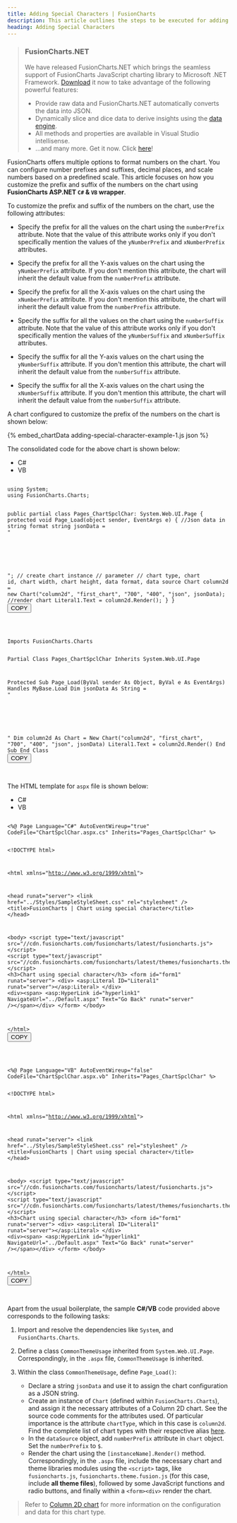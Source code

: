 ```yaml
---
title: Adding Special Characters | FusionCharts
description: This article outlines the steps to be executed for adding special characters to the data values of your chart.
heading: Adding Special Characters
---
```


> ### FusionCharts.NET
>
> We have released FusionCharts.NET which brings the seamless support of FusionCharts JavaScript charting library to Microsoft .NET Framework. [Download](/fusioncharts-aspnet-visualization/getting-started/install-fusioncharts-net) it now to take advantage of the following powerful features:
>
> - Provide raw data and FusionCharts.NET automatically converts the data into JSON.
> - Dynamically slice and dice data to derive insights using the [data engine](/fusioncharts-aspnet-visualization/data-engine/data-engine-overview).
> - All methods and properties are available in Visual Studio intellisense.
> - ...and many more.
>   Get it now. Click [here](/fusioncharts-aspnet-visualization/getting-started/install-fusioncharts-net)!

FusionCharts offers multiple options to format numbers on the chart. You can configure number prefixes and suffixes, decimal places, and scale numbers based on a predefined scale. This article focuses on how you customize the prefix and suffix of the numbers on the chart using **FusionCharts ASP.NET `C#` & `VB` wrapper**.

To customize the prefix and suffix of the numbers on the chart, use the following attributes:

- Specify the prefix for all the values on the chart using the `numberPrefix` attribute. Note that the value of this attribute works only if you don't specifically mention the values of the `yNumberPrefix` and `xNumberPrefix` attributes.

- Specify the prefix for all the Y-axis values on the chart using the `yNumberPrefix` attribute. If you don't mention this attribute, the chart will inherit the default value from the `numberPrefix` attribute.

- Specify the prefix for all the X-axis values on the chart using the `xNumberPrefix` attribute. If you don't mention this attribute, the chart will inherit the default value from the `numberPrefix` attribute.

- Specify the suffix for all the values on the chart using the `numberSuffix` attribute. Note that the value of this attribute works only if you don't specifically mention the values of the `yNumberSuffix` and `xNumberSuffix` attributes.

- Specify the suffix for all the Y-axis values on the chart using the `yNumberSuffix` attribute. If you don't mention this attribute, the chart will inherit the default value from the `numberSuffix` attribute.

- Specify the suffix for all the X-axis values on the chart using the `xNumberSuffix` attribute. If you don't mention this attribute, the chart will inherit the default value from the `numberSuffix` attribute.

A chart configured to customize the prefix of the numbers on the chart is shown below:

{% embed_chartData adding-special-character-example-1.js json %}

The consolidated code for the above chart is shown below:

<div class="code-wrapper">
<ul class='code-tabs extra-tabs'>
    <li class='active'><a data-toggle='csharp'>C#</a></li>
    <li><a data-toggle='vb'>VB</a></li>
</ul>
<div class='tab-content extra-tabs'>

<div class='tab csharp-tab active'>
<pre><code class="language-javascript">
using System;
using FusionCharts.Charts;

public partial class Pages_ChartSpclChar: System.Web.UI.Page {
protected void Page_Load(object sender, EventArgs e) {
//Json data in string format
string jsonData = "<chart caption='Harry&#39;s SuperMart' subcaption='Monthly revenue for last year' xaxisname='Month' yaxisname='Amount' numberprefix='$' theme='fusion' rotatevalues='1' exportenabled='1'> <set label='Jan' value='420000' /> <set label='Feb' value='810000' /> <set label='Mar' value='720000' /> <set label='Apr' value='550000' /> <set label='May' value='910000' /> <set label='Jun' value='510000' /> <set label='Jul' value='680000' /> <set label='Aug' value='620000' /> <set label='Sep' value='610000' /> <set label='Oct' value='490000' /> <set label='Nov' value='900000' /> <set label='Dec' value='730000' /> </chart>";
// create chart instance
// parameter
// chart type, chart id, chart width, chart height, data format, data source
Chart column2d = new Chart("column2d", "first_chart", "700", "400", "json", jsonData);
//render chart
Literal1.Text = column2d.Render();
}
}
</code><button class='btn btn-outline-secondary btn-copy' title='Copy to clipboard'>COPY</button>

</pre>
</div>

<div class='tab vb-tab'>
<pre><code class="language-javascript">
Imports FusionCharts.Charts

Partial Class Pages_ChartSpclChar
Inherits System.Web.UI.Page

Protected Sub Page_Load(ByVal sender As Object, ByVal e As EventArgs) Handles MyBase.Load
Dim jsonData As String = "<chart caption='Harry&#39;s SuperMart' subcaption='Monthly revenue for last year' xaxisname='Month' yaxisname='Amount' numberprefix='$' theme='fusion' rotatevalues='1' exportenabled='1'> <set label='Jan' value='420000' /> <set label='Feb' value='810000' /> <set label='Mar' value='720000' /> <set label='Apr' value='550000' /> <set label='May' value='910000' /> <set label='Jun' value='510000' /> <set label='Jul' value='680000' /> <set label='Aug' value='620000' /> <set label='Sep' value='610000' /> <set label='Oct' value='490000' /> <set label='Nov' value='900000' /> <set label='Dec' value='730000' /> </chart>"
Dim column2d As Chart = New Chart("column2d", "first_chart", "700", "400", "json", jsonData)
Literal1.Text = column2d.Render()
End Sub
End Class
</code><button class='btn btn-outline-secondary btn-copy' title='Copy to clipboard'>COPY</button>

</pre>
</div>

</div>
</div>

The HTML template for `aspx` file is shown below:

<div class="code-wrapper">
<ul class='code-tabs extra-tabs'>
    <li class='active'><a data-toggle='csharp'>C#</a></li>
    <li><a data-toggle='vb'>VB</a></li>
</ul>
<div class='tab-content extra-tabs'>

<div class='tab csharp-tab active'>
<pre><code class="language-javascript">
&lt;%@ Page Language="C#" AutoEventWireup="true" CodeFile="ChartSpclChar.aspx.cs" Inherits="Pages_ChartSpclChar" %&gt;

&lt;!DOCTYPE html&gt;

&lt;html xmlns="http://www.w3.org/1999/xhtml"&gt;

&lt;head runat="server"&gt;
&lt;link href="../Styles/SampleStyleSheet.css" rel="stylesheet" /&gt;
&lt;title&gt;FusionCharts | Chart using special character&lt;/title&gt;
&lt;/head&gt;

&lt;body&gt;
&lt;script type="text/javascript" src="//cdn.fusioncharts.com/fusioncharts/latest/fusioncharts.js"&gt;&lt;/script&gt;
&lt;script type="text/javascript" src="//cdn.fusioncharts.com/fusioncharts/latest/themes/fusioncharts.theme.fusion.js"&gt;&lt;/script&gt;
&lt;h3&gt;Chart using special character&lt;/h3&gt;
&lt;form id="form1" runat="server"&gt;
&lt;div&gt;
&lt;asp:Literal ID="Literal1" runat="server"&gt;&lt;/asp:Literal&gt;
&lt;/div&gt;
&lt;div&gt;&lt;span&gt;
&lt;asp:HyperLink id="hyperlink1" NavigateUrl="../Default.aspx" Text="Go Back" runat="server" /&gt;&lt;/span&gt;&lt;/div&gt;
&lt;/form&gt;
&lt;/body&gt;

&lt;/html&gt;
</code><button class='btn btn-outline-secondary btn-copy' title='Copy to clipboard'>COPY</button>

</pre>
</div>

<div class='tab vb-tab'>
<pre><code class="language-javascript">
&lt;%@ Page Language="VB" AutoEventWireup="false" CodeFile="ChartSpclChar.aspx.vb" Inherits="Pages_ChartSpclChar" %&gt;

&lt;!DOCTYPE html&gt;

&lt;html xmlns="http://www.w3.org/1999/xhtml"&gt;

&lt;head runat="server"&gt;
&lt;link href="../Styles/SampleStyleSheet.css" rel="stylesheet" /&gt;
&lt;title&gt;FusionCharts | Chart using special character&lt;/title&gt;
&lt;/head&gt;

&lt;body&gt;
&lt;script type="text/javascript" src="//cdn.fusioncharts.com/fusioncharts/latest/fusioncharts.js"&gt;&lt;/script&gt;
&lt;script type="text/javascript" src="//cdn.fusioncharts.com/fusioncharts/latest/themes/fusioncharts.theme.fusion.js"&gt;&lt;/script&gt;
&lt;h3&gt;Chart using special character&lt;/h3&gt;
&lt;form id="form1" runat="server"&gt;
&lt;div&gt;
&lt;asp:Literal ID="Literal1" runat="server"&gt;&lt;/asp:Literal&gt;
&lt;/div&gt;
&lt;div&gt;&lt;span&gt;
&lt;asp:HyperLink id="hyperlink1" NavigateUrl="../Default.aspx" Text="Go Back" runat="server" /&gt;&lt;/span&gt;&lt;/div&gt;
&lt;/form&gt;
&lt;/body&gt;

&lt;/html&gt;
</code><button class='btn btn-outline-secondary btn-copy' title='Copy to clipboard'>COPY</button>

</pre>
</div>

</div>
</div>

Apart from the usual boilerplate, the sample **C#/VB** code provided above corresponds to the following tasks:

1. Import and resolve the dependencies like `System`, and `FusionCharts.Charts`.

2. Define a class `CommonThemeUsage` inherited from `System.Web.UI.Page`. Correspondingly, in the `.aspx` file, `CommonThemeUsage` is inherited.

3. Within the class `CommonThemeUsage`, define `Page_Load()`:
   - Declare a string `jsonData` and use it to assign the chart configuration as a JSON string.
   - Create an instance of `Chart` (defined within `FusionCharts.Charts`), and assign it the necessary attributes of a Column 2D chart. See the source code comments for the attributes used. Of particular importance is the attribute `chartType`, which in this case is `column2d`. Find the complete list of chart types with their respective alias [here](/chart-guide/list-of-charts).
   - In the `dataSource` object, add `numberPrefix` attribute in `chart` object. Set the `numberPrefix` to `$`.
   - Render the chart using the `[instanceName].Render()` method. Correspondingly, in the `.aspx` file, include the necessary chart and theme libraries modules using the `<script>` tags, like `fusioncharts.js`, `fusioncharts.theme.fusion.js` (for this case, include **all theme files**), followed by some JavaScript functions and radio buttons, and finally within a `<form><div>` render the chart.

> Refer to [Column 2D chart](/chart-guide/standard-charts/line-area-and-column-charts) for more information on the configuration and data for this chart type.
